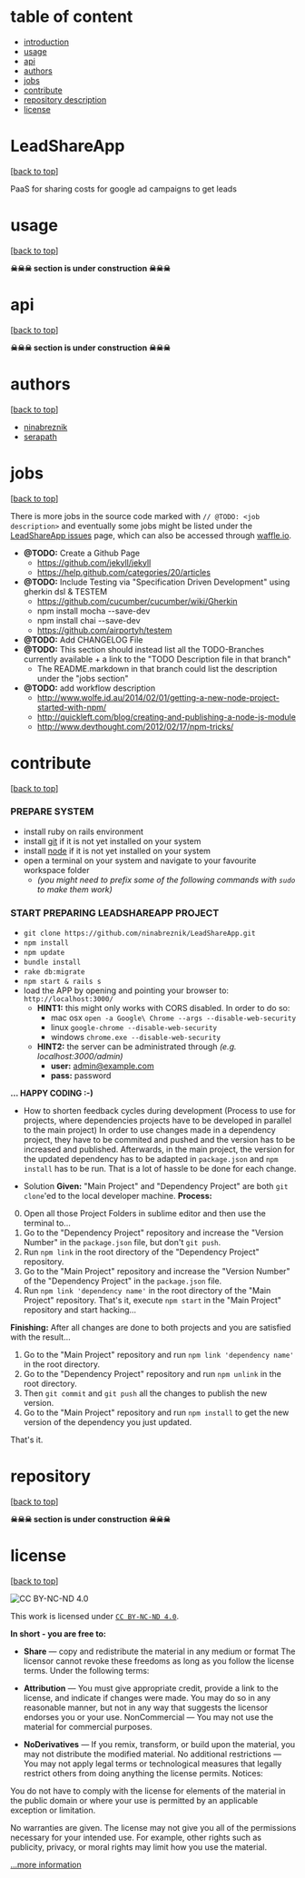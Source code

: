table of content
=======
* [introduction](#leadshareapp)
* [usage](#usage)
* [api](#api)
* [authors](#authors)
* [jobs](#jobs)
* [contribute](#contribute)
* [repository description](#repository)
* [license](#license)




LeadShareApp
=====
[[back to top](#table-of-content)]

PaaS for sharing costs for google ad campaigns to get leads




usage
=======
[[back to top](#table-of-content)]

__☠☠☠ section is under construction ☠☠☠__




api
=======
[[back to top](#table-of-content)]

__☠☠☠ section is under construction ☠☠☠__




authors
=======
[[back to top](#table-of-content)]

* [ninabreznik](https://github.com/ninabreznik "Nina Breznik")
* [serapath](https://github.com/serapath "Alexander Praetorius")




jobs
=======
[[back to top](#table-of-content)]

There is more jobs in the source code marked with `// @TODO: <job description>` and eventually some jobs might be listed under the [LeadShareApp issues](https://github.com/ninabreznik/LeadShareApp/issues "LeadShareApp - open issues") page, which can also be accessed through [waffle.io](https://waffle.io/ninabreznik/LeadShareApp "LeadShareApp - open issues").
* __@TODO:__ Create a Github Page
  * https://github.com/jekyll/jekyll
  * https://help.github.com/categories/20/articles
* __@TODO:__ Include Testing via "Specification Driven Development" using gherkin dsl & TESTEM
  * https://github.com/cucumber/cucumber/wiki/Gherkin
  * npm install mocha --save-dev
  * npm install chai --save-dev
  * https://github.com/airportyh/testem
* __@TODO:__ Add CHANGELOG File
* __@TODO:__ This section should instead list all the TODO-Branches currently available + a link to the "TODO Description file in that branch"
  * The README.markdown in that branch could list the description under the "jobs section"
* __@TODO:__ add workflow description
  * http://www.wolfe.id.au/2014/02/01/getting-a-new-node-project-started-with-npm/ 
  * http://quickleft.com/blog/creating-and-publishing-a-node-js-module
  * http://www.devthought.com/2012/02/17/npm-tricks/





contribute
=======
[[back to top](#table-of-content)]

### PREPARE SYSTEM
  * install ruby on rails environment
  * install [git](http://git-scm.com "git") if it is not yet installed on your system
  * install [node](http://nodejs.org "nodejs") if it is not yet installed on your system
  * open a terminal on your system and navigate to your favourite workspace folder
    * _(you might need to prefix some of the following commands with `sudo` to make them work)_

### START PREPARING LEADSHAREAPP PROJECT
* `git clone https://github.com/ninabreznik/LeadShareApp.git`
* `npm install`
* `npm update`
* `bundle install`
* `rake db:migrate`
* `npm start & rails s`
* load the APP by opening and pointing your browser to: `http://localhost:3000/`
  * __HINT1:__ this might only works with CORS disabled. In order to do so:
    * mac osx `open -a Google\ Chrome --args --disable-web-security`
    * linux `google-chrome --disable-web-security`
    * windows `chrome.exe --disable-web-security`
  * __HINT2:__ the server can be administrated through _(e.g. localhost:3000/admin)_
    * __user:__ admin@example.com
    * __pass:__ password

__... HAPPY CODING :-)__


* How to shorten feedback cycles during development
(Process to use for projects, where dependencies projects have to be developed in parallel to the main project)
In order to use changes made in a dependency project, they have to be commited and pushed and the version has to be increased and published.
Afterwards, in the main project, the version for the updated dependency has to be adapted in `package.json` and `npm install` has to be run.
That is a lot of hassle to be done for each change.

* Solution
__Given:__ "Main Project" and "Dependency Project" are both `git clone`'ed to the local developer machine.
__Process:__
0. Open all those Project Folders in sublime editor and then use the terminal to...
1. Go to the "Dependency Project" repository and increase the "Version Number" in the `package.json` file, but don't `git push`.
2. Run `npm link` in the root directory of the "Dependency Project" repository.
3. Go to the "Main Project" repository and increase the "Version Number" of the "Dependency Project" in the `package.json` file.
4. Run `npm link 'dependency name'` in the root directory of the "Main Project" repository.
That's it, execute `npm start` in the "Main Project" repository and start hacking...

__Finishing:__ After all changes are done to both projects and you are satisfied with the result...
1. Go to the "Main Project" repository and run `npm link 'dependency name'` in the root directory.
2. Go to the "Dependency Project" repository and run `npm unlink` in the root directory.
3. Then `git commit` and `git push` all the changes to publish the new version.
4. Go to the "Main Project" repository and run `npm install` to get the new version of the dependency you just updated.

That's it.




repository
=======
[[back to top](#table-of-content)]

__☠☠☠ section is under construction ☠☠☠__




license
=======
[[back to top](#table-of-content)]

![CC BY-NC-ND 4.0](https://i.creativecommons.org/l/by-nc-nd/4.0/88x31.png "Creative Commons Attribution-NonCommercial-NoDerivatives 4.0 International License")

This work is licensed under <a rel="license" href="https://creativecommons.org/licenses/by-nc-nd/4.0/legalcode" alt="Creative Commons Attribution-NonCommercial-NoDerivatives 4.0 International License">`CC BY-NC-ND 4.0`</a>.

__In short - you are free to:__

* __Share__ — copy and redistribute the material in any medium or format
The licensor cannot revoke these freedoms as long as you follow the license terms.
Under the following terms:

* __Attribution__ — You must give appropriate credit, provide a link to the license, and indicate if changes were made. You may do so in any reasonable manner, but not in any way that suggests the licensor endorses you or your use.
NonCommercial — You may not use the material for commercial purposes.

* __NoDerivatives__ — If you remix, transform, or build upon the material, you may not distribute the modified material.
No additional restrictions — You may not apply legal terms or technological measures that legally restrict others from doing anything the license permits.
Notices:

You do not have to comply with the license for elements of the material in the public domain or where your use is permitted by an applicable exception or limitation.

No warranties are given. The license may not give you all of the permissions necessary for your intended use. For example, other rights such as publicity, privacy, or moral rights may limit how you use the material.

[...more information](https://raw.github.com/ninabreznik/LeadShareApp/master/LICENSE "Creative Commons Attribution-NonCommercial-NoDerivatives 4.0 International License")
